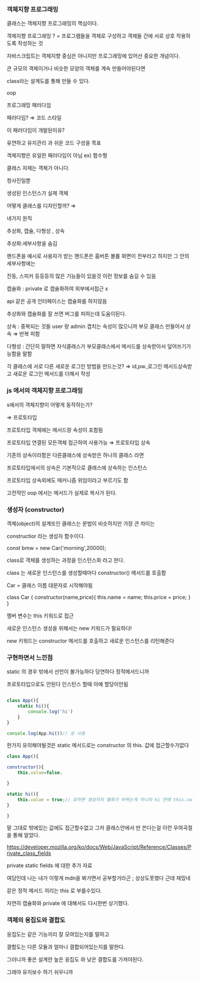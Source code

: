 ### 객체지향 프로그래밍

클래스는 객체지향 프로그래밍의 핵심이다.

객체지향 프로그래밍 ? = 프로그램들을 객체로 구성하고 객체들 간에 서로 상호 작용하도록 작성하는 것

자바스크립트는 객체지향 중심은 아니지만 프로그래밍에 있어선 중요한 개념이다.

큰 규모의 객체이거나 비슷한 모양의 객체를 계속 만들어야된다면

class라는 설계도를 통해 만들 수 있다.

oop

프로그래밍 패러다임

패러다임? ⇒ 코드 스타일

이 패러다임이 개발된이유?

유연하고 유지관리 과 쉬운 코드 구성을 목표

객체지향은 유일한 패러다임이 아님 ex) 함수형

클래스 자체는 객체가 아니다.

청사진일뿐

생성된 인스턴스가 실제 객체

어떻게 클래스를 디자인할까? ⇒

네가지 원칙

추상화, 캡슐, 다형성 , 상속

추상화:세부사항을 숨김

핸드폰을 예시로 사용자가 받는 핸드폰은 홈버튼 볼륨 화면이 전부라고 하지만 그 안의 세부사항에는

진동, 스피커 등등등의 많은 기능들이 있을것 이런 정보를 숨길 수 있음

캡슐화 : private 로 캡슐화하여 외부에서접근 x

api 같은 공개 인터페이스는 캡슐화를 하지않음

추상화와 캡슐화를 잘 쓰면 버그를 피하는데 도움이된다.

상속 : 중복되는 것들 user 랑 admin 겹치는 속성이 많으니까 부모 클래스 만들어서 상속 ⇒ 반복 피함

다형성 : 간단히 말하면 자식클래스가 부모클래스에서 메서드를 상속받아서 덮어쓰기가능함을 말함

각 클래스에 서로 다른 새로운 로그인 방법을 만드는것? ⇒ id,pw.,로그인 메서드상속받고 새로운 로그인 메서드를 더해서 작성

### js 에서의 객체지향 프로그래밍

s에서의 객체지향이 어떻게 동작하는가?

⇒ 프로토타입

프로토타입 객체에는 메서드랑 속성이 포함됨

프로토타입 연결된 모든객체 접근하여 사용가능 ⇒ 프로토타입 상속

기존의 상속이라함은 다른클래스에 상속받은 하나의 클래스 라면

프로토타입에서의 상속은 기본적으로 클래스에 상속하는 인스턴스

프로토타입 상속외에도 매커니즘 위임이라고 부르기도 함

고전적인 oop 에서는 메서드가 실제로 복사가 된다.

### 생성자 (constructor)

객체(object)의 설계또인 클래스는 문법이 비슷하지만 가장 큰 차이는

constructior 라는 생성자 함수이다.

const bmw = new Car('morning',20000);

class로 객체를 생성하는 과정을 인스턴스화 라고 한다.

class 는 새로운 인스턴스를 생성할때마다 constructor() 메서드를 호출함

Car = 클래스 이름 대문자로 시작해야됨

class Car {
constructor(name,price){
this.name = name;
this.price = price;
}
}

멤버 변수는 this 키워드로 접근

새로운 인스턴스 생성을 위해서는 new 키워드가 필요하다!

new 키워드는 constructor 메서드를 호출하고 새로운 인스턴스를 리턴해준다

### 구현하면서 느낀점

static 의 경우 밖에서 선언이 불가능하다 당연하다 정적메서드니까

프로토타입으로도 안된다 인스턴스 할때 아예 할당이안됨

```js

class App(){
    static hi(){
        console.log('hi')
    }
}

console.log(App.hi())// 로 사용

```

한가지 유의해야될것은 static 메서드로는 constructor 의 this. 값에 접근할수가없다

```js
class App(){

constructor(){
    this.value=false;

}

static hi(){
    this.value = true;// 로하면 생성자의 밸류가 바뀌는게 아니라 hi 안에 this.value 가 따로 생긴다. 뭔짓을 해도 생성자 함수에 있는 value 에는 접근할수없음
}

}

```

말 그대로 밖에있는 값에도 접근할수없고 그저 클래스안에서 만 쓴다는걸 이런 우여곡절을 통해 알았다.

https://developer.mozilla.org/ko/docs/Web/JavaScript/Reference/Classes/Private_class_fields

private static fields 에 대한 추가 자료

여담인데 나는 내가 이렇게 mdn을 봐가면서 공부할거라곤 ; 상상도못했다 근데 재밌네

같은 정적 메서드 끼리는 this 로 부를수있다.

자연히 캡슐화와 private 에 대해서도 다시한번 상기했다.

### 객체의 응집도와 결합도

응집도는 같은 기능끼리 잘 모여있는지를 말하고

결합도는 다른 모듈과 얼마나 결합되어있는지를 말한다.

그러니까 좋은 설계란 높은 응집도 와 낮은 결합도를 가져야된다.

그래야 유지보수 하기 쉬우니까
